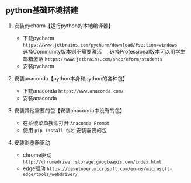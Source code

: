## python基础环境搭建

1. 安装pycharm【运行python的本地编译器】
   - 下载pycharm    `https://www.jetbrains.com/pycharm/download/#section=windows`
        &emsp; 选择Community版本则不需要激活
        &emsp; 选择Professional版本可以用学生邮箱激活 `https://www.jetbrains.com/shop/eform/students`
   - 安装pycharm

2. 安装anaconda【python本身和python的各种包】
   - 下载anaconda `https://www.anaconda.com/`
   - 安装anaconda

3. 安装其他需要的包【安装anaconda中没有的包】
   - 在系统菜单搜索打开 `Anaconda Prompt`
   - 使用 `pip install 包名` 安装需要的包

4. 安装浏览器驱动
   - chrome驱动 `http://chromedriver.storage.googleapis.com/index.html`
   - edge驱动 `https://developer.microsoft.com/en-us/microsoft-edge/tools/webdriver/`